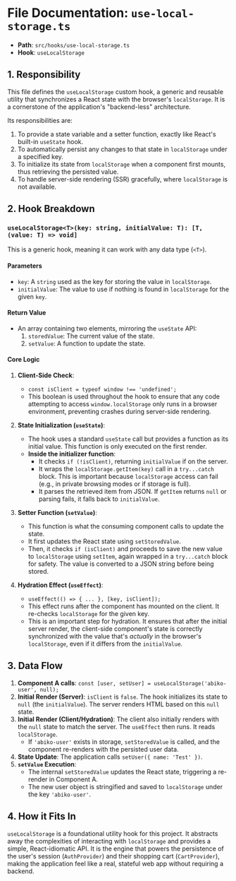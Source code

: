 
# File Documentation: `use-local-storage.ts`

-   **Path**: `src/hooks/use-local-storage.ts`
-   **Hook**: `useLocalStorage`

## 1. Responsibility

This file defines the `useLocalStorage` custom hook, a generic and reusable utility that synchronizes a React state with the browser's `localStorage`. It is a cornerstone of the application's "backend-less" architecture.

Its responsibilities are:
1.  To provide a state variable and a setter function, exactly like React's built-in `useState` hook.
2.  To automatically persist any changes to that state in `localStorage` under a specified key.
3.  To initialize its state from `localStorage` when a component first mounts, thus retrieving the persisted value.
4.  To handle server-side rendering (SSR) gracefully, where `localStorage` is not available.

## 2. Hook Breakdown

### `useLocalStorage<T>(key: string, initialValue: T): [T, (value: T) => void]`

This is a generic hook, meaning it can work with any data type (`<T>`).

#### Parameters
-   `key`: A `string` used as the key for storing the value in `localStorage`.
-   `initialValue`: The value to use if nothing is found in `localStorage` for the given `key`.

#### Return Value
-   An array containing two elements, mirroring the `useState` API:
    1.  `storedValue`: The current value of the state.
    2.  `setValue`: A function to update the state.

#### Core Logic

1.  **Client-Side Check**:
    -   `const isClient = typeof window !== 'undefined';`
    -   This boolean is used throughout the hook to ensure that any code attempting to access `window.localStorage` only runs in a browser environment, preventing crashes during server-side rendering.

2.  **State Initialization (`useState`)**:
    -   The hook uses a standard `useState` call but provides a function as its initial value. This function is only executed on the first render.
    -   **Inside the initializer function**:
        -   It checks `if (!isClient)`, returning `initialValue` if on the server.
        -   It wraps the `localStorage.getItem(key)` call in a `try...catch` block. This is important because `localStorage` access can fail (e.g., in private browsing modes or if storage is full).
        -   It parses the retrieved item from JSON. If `getItem` returns `null` or parsing fails, it falls back to `initialValue`.

3.  **Setter Function (`setValue`)**:
    -   This function is what the consuming component calls to update the state.
    -   It first updates the React state using `setStoredValue`.
    -   Then, it checks `if (isClient)` and proceeds to save the new value to `localStorage` using `setItem`, again wrapped in a `try...catch` block for safety. The value is converted to a JSON string before being stored.

4.  **Hydration Effect (`useEffect`)**:
    -   `useEffect(() => { ... }, [key, isClient]);`
    -   This effect runs after the component has mounted on the client. It re-checks `localStorage` for the given key.
    -   This is an important step for hydration. It ensures that after the initial server render, the client-side component's state is correctly synchronized with the value that's *actually* in the browser's `localStorage`, even if it differs from the `initialValue`.

## 3. Data Flow

1.  **Component A calls**: `const [user, setUser] = useLocalStorage('abiko-user', null);`
2.  **Initial Render (Server)**: `isClient` is `false`. The hook initializes its state to `null` (the `initialValue`). The server renders HTML based on this `null` state.
3.  **Initial Render (Client/Hydration)**: The client also initially renders with the `null` state to match the server. The `useEffect` then runs. It reads `localStorage`.
    -   If `'abiko-user'` exists in storage, `setStoredValue` is called, and the component re-renders with the persisted user data.
4.  **State Update**: The application calls `setUser({ name: 'Test' })`.
5.  **`setValue` Execution**:
    -   The internal `setStoredValue` updates the React state, triggering a re-render in Component A.
    -   The new user object is stringified and saved to `localStorage` under the key `'abiko-user'`.

## 4. How it Fits In

`useLocalStorage` is a foundational utility hook for this project. It abstracts away the complexities of interacting with `localStorage` and provides a simple, React-idiomatic API. It is the engine that powers the persistence of the user's session (`AuthProvider`) and their shopping cart (`CartProvider`), making the application feel like a real, stateful web app without requiring a backend.

